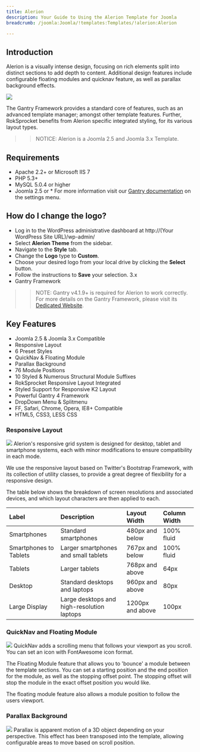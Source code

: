 ```yaml
---
title: Alerion
description: Your Guide to Using the Alerion Template for Joomla
breadcrumb: /joomla:Joomla/!templates:Templates/!alerion:Alerion

---
```


Introduction
-----
Alerion is a visually intense design, focusing on rich elements split into distinct sections to add depth to content. Additional design features include configurable floating modules and quicknav feature, as well as parallax background effects.

![][alerion]

The Gantry Framework provides a standard core of features, such as an advanced template manager; amongst other template features. Further, RokSprocket benefits from Alerion specific integrated styling, for its various layout types.

>> NOTICE: Alerion is a Joomla 2.5 and Joomla 3.x Template.

Requirements
-----
* Apache 2.2+ or Microsoft IIS 7
* PHP 5.3+
* MySQL 5.0.4 or higher
* Joomla 2.5 or * For more information visit our [Gantry documentation][gantry] on the settings menu.

How do I change the logo?
-----

* Log in to the WordPress administrative dashboard at http://(Your WordPress Site URL)/wp-admin/
* Select **Alerion Theme** from the sidebar.
* Navigate to the **Style** tab.
* Change the **Logo** type to **Custom**.
* Choose your desired logo from your local drive by clicking the **Select** button.
* Follow the instructions to **Save** your selection.
3.x
* Gantry Framework

>> NOTE: Gantry v4.1.9+ is required for Alerion to work correctly. For more details on the Gantry Framework, please visit its [Dedicated Website][gantry].

Key Features
-----
* Joomla 2.5 & Joomla 3.x Compatible
* Responsive Layout
* 6 Preset Styles
* QuickNav & Floating Module
* Parallax Background
* 76 Module Positions
* 10 Styled & Numerous Structural Module Suffixes
* RokSprocket Responsive Layout Integrated
* Styled Support for Responsive K2 Layout
* Powerful Gantry 4 Framework
* DropDown Menu & Splitmenu
* FF, Safari, Chrome, Opera, IE8+ Compatible
* HTML5, CSS3, LESS CSS

### Responsive Layout
![][responsive]
Alerion's responsive grid system is designed for desktop, tablet and smartphone systems, each with minor modifications to ensure compatibility in each mode.

We use the responsive layout based on Twitter's Bootstrap Framework, with its collection of utility classes, to provide a great degree of flexibility for a responsive design.

The table below shows the breakdown of screen resolutions and associated devices, and which layout characters are then applied to each.

| Label                  | Description                                | Layout Width     | Column Width |  
| :--------------------- | :----------------------------------------- | :--------------- | :----------- |  
| Smartphones            | Standard smartphones                       | 480px and below  | 100% fluid   |  
| Smartphones to Tablets | Larger smartphones and small tablets       | 767px and below  | 100% fluid   |  
| Tablets                | Larger tablets                             | 768px and above  | 64px         |  
| Desktop                | Standard desktops and laptops              | 960px and above  | 80px         |  
| Large Display          | Large desktops and high-resolution laptops | 1200px and above | 100px        | 

### QuickNav and Floating Module
![][quicknavmenu]
QuickNav adds a scrolling menu that follows your viewport as you scroll. You can set an icon with FontAwesome icon format.

The Floating Module feature that allows you to 'bounce' a module between the template sections. You can set a starting position and the end position for the module, as well as the stopping offset point. The stopping offset will stop the module in the exact offset position you would like.

The floating module feature also allows a module position to follow the users viewport.

### Parallax Background
![][parallax]
Parallax is apparent motion of a 3D object depending on your perspective. This effect has been transposed into the template, allowing configurable areas to move based on scroll position.

[gantry]: http://www.gantry-framework.org/
[alerion]: assets/alerion2.jpeg
[responsive]: assets/responsive.jpg
[quicknavmenu]: assets/quicknavmenu.jpg
[filezilla]: https://filezilla-project.org
[launcher]: ../../start/rocketlauncher.md
[parallax]: assets/parallaxbg.jpg
[k2]: assets/k2.jpg